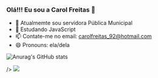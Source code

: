 ### Olá!!! Eu sou a Carol Freitas 👋


- 🔭 Atualmemte sou servidora Pública Municipal
- 🌱 Estudando JavaScript 
- 📫 Contate-me no email: carolfreitas_92@hotmail.com
- 😄 Pronouns: ela/dela


![Anurag's GitHub stats](https://github-readme-stats.vercel.app/api?username=anuraghazra&show_icons=true)



<picture>
<source 
  srcset="https://github-readme-stats.vercel.app/api?username=anuraghazra&show_icons=true&theme=dark"
  media="(prefers-color-scheme: dark)"
/>

/>
<img src="https://github-readme-stats.vercel.app/api?username=anuraghazra&show_icons=true" />
</picture>
